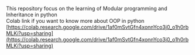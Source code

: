 This repository focus on the learning of Modular programming and Inheritance in python<br>
Colab link if you want to know more about OOP in python [https://colab.research.google.com/drive/1af0mSvtGfn4xonnYco3j0_o1h0rbMLKi?usp=sharing](https://colab.research.google.com/drive/1af0mSvtGfn4xonnYco3j0_o1h0rbMLKi?usp=sharing)
